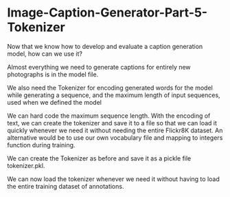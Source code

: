 # Image-Caption-Generator-Part-5-Tokenizer

Now that we know how to develop and evaluate a caption generation model, how can we use it?

Almost everything we need to generate captions for entirely new photographs is in the model file.

We also need the Tokenizer for encoding generated words for the model while generating a sequence, and the maximum length of input sequences, used when we defined the model

We can hard code the maximum sequence length. With the encoding of text, we can create the tokenizer and save it to a file so that we can load it quickly whenever we need it without needing the entire Flickr8K dataset. An alternative would be to use our own vocabulary file and mapping to integers function during training.

We can create the Tokenizer as before and save it as a pickle file tokenizer.pkl. 

We can now load the tokenizer whenever we need it without having to load the entire training dataset of annotations.


